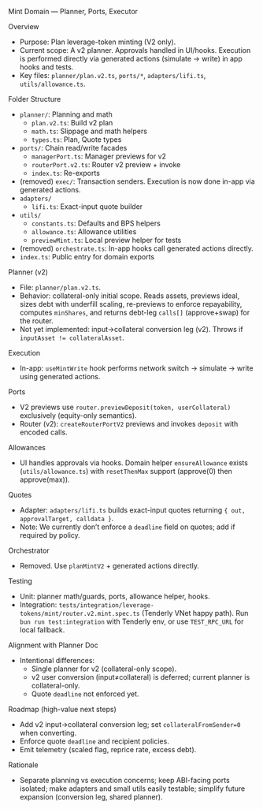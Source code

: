 Mint Domain — Planner, Ports, Executor

Overview
- Purpose: Plan leverage-token minting (V2 only).
- Current scope: A v2 planner. Approvals handled in UI/hooks. Execution is performed directly via generated actions (simulate → write) in app hooks and tests.
- Key files: `planner/plan.v2.ts`, `ports/*`, `adapters/lifi.ts`, `utils/allowance.ts`.

Folder Structure
- `planner/`: Planning and math
  - `plan.v2.ts`: Build v2 plan
  - `math.ts`: Slippage and math helpers
  - `types.ts`: Plan, Quote types
- `ports/`: Chain read/write facades
  - `managerPort.ts`: Manager previews for v2
  - `routerPort.v2.ts`: Router v2 preview + invoke
  - `index.ts`: Re-exports
- (removed) `exec/`: Transaction senders. Execution is now done in-app via generated actions.
- `adapters/`
  - `lifi.ts`: Exact-input quote builder
- `utils/`
  - `constants.ts`: Defaults and BPS helpers
  - `allowance.ts`: Allowance utilities
  - `previewMint.ts`: Local preview helper for tests
- (removed) `orchestrate.ts`: In-app hooks call generated actions directly.
- `index.ts`: Public entry for domain exports

Planner (v2)
- File: `planner/plan.v2.ts`.
- Behavior: collateral-only initial scope. Reads assets, previews ideal, sizes debt with underfill scaling, re-previews to enforce repayability, computes `minShares`, and returns debt-leg `calls[]` (approve+swap) for the router.
- Not yet implemented: input→collateral conversion leg (v2). Throws if `inputAsset != collateralAsset`.

Execution
- In-app: `useMintWrite` hook performs network switch → simulate → write using generated actions.

Ports
- V2 previews use `router.previewDeposit(token, userCollateral)` exclusively (equity-only semantics).
- Router (v2): `createRouterPortV2` previews and invokes `deposit` with encoded calls.

Allowances
- UI handles approvals via hooks. Domain helper `ensureAllowance` exists (`utils/allowance.ts`) with `resetThenMax` support (approve(0) then approve(max)).

Quotes
- Adapter: `adapters/lifi.ts` builds exact-input quotes returning `{ out, approvalTarget, calldata }`.
- Note: We currently don’t enforce a `deadline` field on quotes; add if required by policy.

Orchestrator
- Removed. Use `planMintV2` + generated actions directly.

Testing
- Unit: planner math/guards, ports, allowance helper, hooks.
- Integration: `tests/integration/leverage-tokens/mint/router.v2.mint.spec.ts` (Tenderly VNet happy path). Run `bun run test:integration` with Tenderly env, or use `TEST_RPC_URL` for local fallback.

Alignment with Planner Doc
- Intentional differences:
  - Single planner for v2 (collateral-only scope).
  - v2 user conversion (input≠collateral) is deferred; current planner is collateral-only.
  - Quote `deadline` not enforced yet.

Roadmap (high-value next steps)
- Add v2 input→collateral conversion leg; set `collateralFromSender=0` when converting.
- Enforce quote `deadline` and recipient policies.
- Emit telemetry (scaled flag, reprice rate, excess debt).

Rationale
- Separate planning vs execution concerns; keep ABI-facing ports isolated; make adapters and small utils easily testable; simplify future expansion (conversion leg, shared planner).
